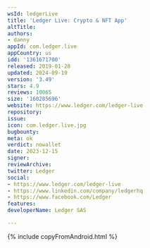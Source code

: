 ```yaml
---
wsId: ledgerLive
title: 'Ledger Live: Crypto & NFT App'
altTitle: 
authors:
- danny
appId: com.ledger.live
appCountry: us
idd: '1361671700'
released: 2019-01-28
updated: 2024-09-19
version: '3.49'
stars: 4.9
reviews: 10065
size: '160285696'
website: https://www.ledger.com/ledger-live
repository: 
issue: 
icon: com.ledger.live.jpg
bugbounty: 
meta: ok
verdict: nowallet
date: 2023-12-15
signer: 
reviewArchive: 
twitter: Ledger
social:
- https://www.ledger.com/ledger-live
- https://www.linkedin.com/company/ledgerhq
- https://www.facebook.com/Ledger
features: 
developerName: Ledger SAS

---
```


{% include copyFromAndroid.html %}
